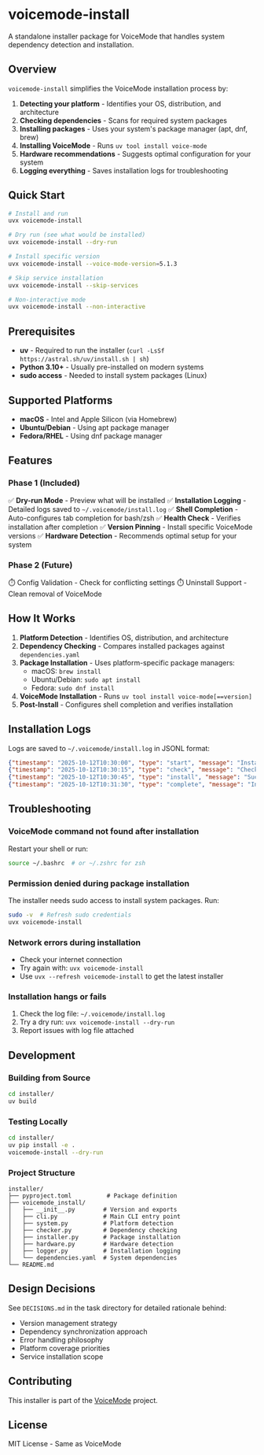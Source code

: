# voicemode-install

A standalone installer package for VoiceMode that handles system dependency detection and installation.

## Overview

`voicemode-install` simplifies the VoiceMode installation process by:

1. **Detecting your platform** - Identifies your OS, distribution, and architecture
2. **Checking dependencies** - Scans for required system packages
3. **Installing packages** - Uses your system's package manager (apt, dnf, brew)
4. **Installing VoiceMode** - Runs `uv tool install voice-mode`
5. **Hardware recommendations** - Suggests optimal configuration for your system
6. **Logging everything** - Saves installation logs for troubleshooting

## Quick Start

```bash
# Install and run
uvx voicemode-install

# Dry run (see what would be installed)
uvx voicemode-install --dry-run

# Install specific version
uvx voicemode-install --voice-mode-version=5.1.3

# Skip service installation
uvx voicemode-install --skip-services

# Non-interactive mode
uvx voicemode-install --non-interactive
```

## Prerequisites

- **uv** - Required to run the installer (`curl -LsSf https://astral.sh/uv/install.sh | sh`)
- **Python 3.10+** - Usually pre-installed on modern systems
- **sudo access** - Needed to install system packages (Linux)

## Supported Platforms

- **macOS** - Intel and Apple Silicon (via Homebrew)
- **Ubuntu/Debian** - Using apt package manager
- **Fedora/RHEL** - Using dnf package manager

## Features

### Phase 1 (Included)

✅ **Dry-run Mode** - Preview what will be installed
✅ **Installation Logging** - Detailed logs saved to `~/.voicemode/install.log`
✅ **Shell Completion** - Auto-configures tab completion for bash/zsh
✅ **Health Check** - Verifies installation after completion
✅ **Version Pinning** - Install specific VoiceMode versions
✅ **Hardware Detection** - Recommends optimal setup for your system

### Phase 2 (Future)

⏱️ Config Validation - Check for conflicting settings
⏱️ Uninstall Support - Clean removal of VoiceMode

## How It Works

1. **Platform Detection** - Identifies OS, distribution, and architecture
2. **Dependency Checking** - Compares installed packages against `dependencies.yaml`
3. **Package Installation** - Uses platform-specific package managers:
   - macOS: `brew install`
   - Ubuntu/Debian: `sudo apt install`
   - Fedora: `sudo dnf install`
4. **VoiceMode Installation** - Runs `uv tool install voice-mode[==version]`
5. **Post-Install** - Configures shell completion and verifies installation

## Installation Logs

Logs are saved to `~/.voicemode/install.log` in JSONL format:

```json
{"timestamp": "2025-10-12T10:30:00", "type": "start", "message": "Installation started"}
{"timestamp": "2025-10-12T10:30:15", "type": "check", "message": "Checked core dependencies"}
{"timestamp": "2025-10-12T10:30:45", "type": "install", "message": "Successfully installed system packages"}
{"timestamp": "2025-10-12T10:31:30", "type": "complete", "message": "Installation completed"}
```

## Troubleshooting

### VoiceMode command not found after installation

Restart your shell or run:
```bash
source ~/.bashrc  # or ~/.zshrc for zsh
```

### Permission denied during package installation

The installer needs sudo access to install system packages. Run:
```bash
sudo -v  # Refresh sudo credentials
uvx voicemode-install
```

### Network errors during installation

- Check your internet connection
- Try again with: `uvx voicemode-install`
- Use `uvx --refresh voicemode-install` to get the latest installer

### Installation hangs or fails

1. Check the log file: `~/.voicemode/install.log`
2. Try a dry run: `uvx voicemode-install --dry-run`
3. Report issues with log file attached

## Development

### Building from Source

```bash
cd installer/
uv build
```

### Testing Locally

```bash
cd installer/
uv pip install -e .
voicemode-install --dry-run
```

### Project Structure

```
installer/
├── pyproject.toml          # Package definition
├── voicemode_install/
│   ├── __init__.py        # Version and exports
│   ├── cli.py             # Main CLI entry point
│   ├── system.py          # Platform detection
│   ├── checker.py         # Dependency checking
│   ├── installer.py       # Package installation
│   ├── hardware.py        # Hardware detection
│   ├── logger.py          # Installation logging
│   └── dependencies.yaml  # System dependencies
└── README.md
```

## Design Decisions

See `DECISIONS.md` in the task directory for detailed rationale behind:
- Version management strategy
- Dependency synchronization approach
- Error handling philosophy
- Platform coverage priorities
- Service installation scope

## Contributing

This installer is part of the [VoiceMode](https://github.com/mbailey/voicemode) project.

## License

MIT License - Same as VoiceMode
